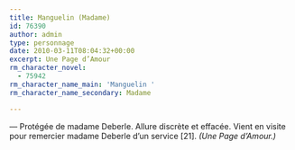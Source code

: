 ```yaml
---
title: Manguelin (Madame)
id: 76390
author: admin
type: personnage
date: 2010-03-11T08:04:32+00:00
excerpt: Une Page d’Amour
rm_character_novel:
  - 75942
rm_character_name_main: 'Manguelin '
rm_character_name_secondary: Madame

---
```

— Protégée de madame Deberle. Allure discrète et effacée. Vient en visite pour remercier madame Deberle d’un service [21]. _(Une Page d’Amour.)_